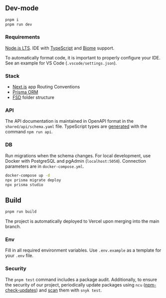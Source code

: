 ## Dev-mode

```sh
pnpm i
pnpm run dev
```

### Requirements

[Node.js LTS](https://nodejs.org). IDE with [TypeScript](https://code.visualstudio.com/docs/languages/typescript) and [Biome](https://biomejs.dev/guides/integrate-in-editor/) support.

To automatically format code, it is important to properly configure your IDE. See an example for VS Code (`.vscode/settings.json`).

### Stack

- [Next.js](https://nextjs.org/docs/getting-started/project-structure#app-routing-conventions) app Routing Conventions
- [Prisma ORM](https://www.prisma.io/docs/orm/overview/introduction/what-is-prisma)
- [FSD](https://feature-sliced.design/ru/docs/get-started/overview) folder structure

### API

The API documentation is maintained in OpenAPI format in the `shared/api/schema.yaml` file. TypeScript types are [generated](https://www.npmjs.com/package/openapi-typescript) with the command `npm run api`.

### DB

Run migrations when the schema changes. For local development, use Docker with PostgreSQL and pgAdmin (`localhost:5050`). Connection parameters are in `docker-compose.yml`.

```sh
docker-compose up -d
npx prisma migrate deploy
npx prisma studio
```

## Build

```sh
pnpm run build
```

The project is automatically deployed to Vercel upon merging into the main branch.

### Env

Fill in all required environment variables. Use `.env.example` as a template for your `.env` file.

### Security

The `pnpm test` command includes a package audit. Additionally, to ensure the security of our project, periodically update packages using `ncu` ([npm-check-updates](https://www.npmjs.com/package/npm-check-updates)) and [scan](https://www.npmjs.com/package/snyk) them with `snyk test`.
